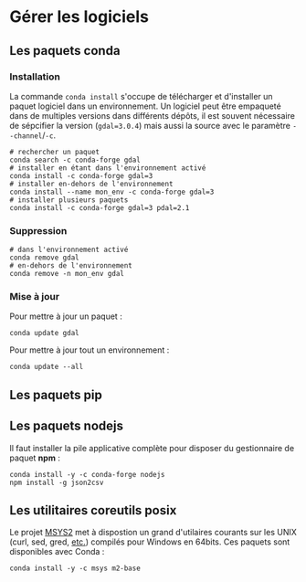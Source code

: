 # Gérer les logiciels

## Les paquets conda

### Installation

La commande ```conda install``` s'occupe de télécharger et d'installer un paquet logiciel dans un environnement. Un logiciel peut être empaqueté dans de multiples versions dans différents dépôts, il est souvent nécessaire de sépcifier la version (```gdal=3.0.4```) mais aussi la source avec le paramètre ```--channel```/```-c```.

``` shell
# rechercher un paquet
conda search -c conda-forge gdal
# installer en étant dans l'environnement activé
conda install -c conda-forge gdal=3
# installer en-dehors de l'environnement
conda install --name mon_env -c conda-forge gdal=3
# installer plusieurs paquets
conda install -c conda-forge gdal=3 pdal=2.1
```

### Suppression

``` shell
# dans l'environnement activé
conda remove gdal
# en-dehors de l'environnement
conda remove -n mon_env gdal
```

### Mise à jour

Pour mettre à jour un paquet :

``` shell
conda update gdal
```

Pour mettre à jour tout un environnement :

``` shell
conda update --all
```

## Les paquets pip

## Les paquets nodejs

Il faut installer la pile applicative complète pour disposer du gestionnaire de paquet **npm** :

``` shell
conda install -y -c conda-forge nodejs
npm install -g json2csv
```

## Les utilitaires coreutils posix

Le projet [MSYS2](https://www.msys2.org/) met à dispostion un grand d'utilaires courants sur les UNIX (curl, sed, gred, [etc.](https://repo.anaconda.com/pkgs/msys2/)) compilés pour Windows en 64bits. Ces paquets sont disponibles avec Conda :

``` shell
conda install -y -c msys m2-base
```
